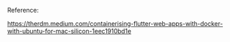
Reference:

https://therdm.medium.com/containerising-flutter-web-apps-with-docker-with-ubuntu-for-mac-silicon-1eec1910bd1e